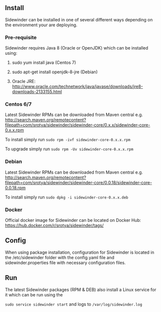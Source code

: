## Install
Sidewinder can be installed in one of several different ways depending on the environment your are deploying.

### Pre-requisite
Sidewinder requires Java 8 (Oracle or OpenJDK) which can be installed using:

1. sudo yum install java (Centos 7)

2. sudo apt-get install openjdk-8-jre (Debian)

3. Oracle JRE: http://www.oracle.com/technetwork/java/javase/downloads/jre8-downloads-2133155.html


### Centos 6/7
Latest Sidewinder RPMs can be downloaded from Maven central e.g. http://search.maven.org/remotecontent?filepath=com/srotya/sidewinder/sidewinder-core/0.x.x/sidewinder-core-0.x.x.rpm

To install simply run ```sudo rpm -ivf sidewinder-core-0.x.x.rpm```

To upgrade simply run ```sudo rpm -Uv sidewinder-core-0.x.x.rpm```

### Debian
Latest Sidewinder RPMs can be downloaded from Maven central e.g. http://search.maven.org/remotecontent?filepath=com/srotya/sidewinder/sidewinder-core/0.0.18/sidewinder-core-0.0.18.rpm

To install simply run ```sudo dpkg -i sidewinder-core-0.x.x.deb```

### Docker
Official docker image for Sidewinder can be located on Docker Hub: https://hub.docker.com/r/srotya/sidewinder/tags/

## Config
When using package installation, configuration for Sidewinder is located in the /etc/sidewinder folder with the config.yaml file and sidewinder.properties file with necessary configuration files.

## Run
The latest Sidewinder packages (RPM & DEB) also install a Linux service for it which can be run using the

```sudo service sidewinder start``` and logs to ```/var/log/sidewinder.log```
